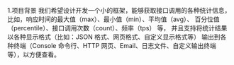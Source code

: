 1.项目背景
	我们希望设计开发一个小的框架，能够获取接口调用的各种统计信息，
	比如，响应时间的最大值（max）、最小值（min）、平均值（avg）、
	百分位值（percentile）、接口调用次数（count）、频率（tps） 等，
	并且支持将统计结果以各种显示格式（比如：JSON 格式、网页格式、自定义显示格式等）
	输出到各种终端（Console 命令行、HTTP 网页、Email、日志文件、自定义输出终端等），以方便查看。















































